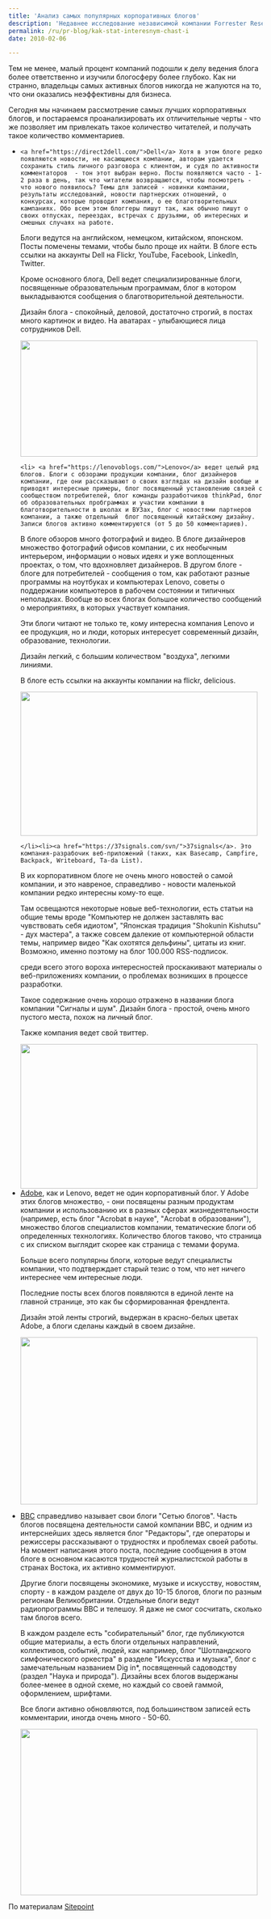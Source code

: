```yaml
---
title: 'Анализ самых популярных корпоративных блогов'
description: 'Недавнее исследование независимой компании Forrester Research показало, что две трети корпоративных блогов получают мало комментариев, 70% освещают исключительно темы бизнеса, а 56% вообще просто копируют пресс-релизы - и все. Неудивительно, что бытует мнение о неэффективности блогов.'
permalink: /ru/pr-blog/kak-stat-interesnym-chast-i
date: 2010-02-06

---
```


Тем не менее, малый процент компаний подошли к делу ведения блога более ответственно и изучили блогосферу более глубоко. Как ни странно, владельцы самых активных блогов никогда не жалуются на то, что они оказались неэффективны для бизнеса.

Сегодня мы начинаем рассмотрение самых лучших корпоративных блогов, и постараемся проанализировать их отличительные черты - что же позволяет им привлекать такое количество читателей, и получать такое количество комментариев.

<ul><li>

    <a href="https://direct2dell.com/">Dell</a> Хотя в этом блоге редко появляются новости, не касающиеся компании, авторам удается сохранить стиль личного разговора с клиентом, и судя по активности комментаторов  - тон этот выбран верно. Посты появляются часто - 1-2 раза в день, так что читатели возвращаются, чтобы посмотреть - что нового появилось? Темы для записей - новинки компании, результаты исследований, новости партнерских отношений, о конкурсах, которые проводит компания, о ее благотворительных кампаниях. Обо всем этом блоггеры пишут так, как обычно пишут о своих отпусках, переездах, встречах с друзьями, об интересных и смешных случаях на работе.

Блоги ведутся на английском, немецком, китайском, японском. Посты помечены темами, чтобы было проще их найти. В блоге есть ссылки на аккаунты Dell на Flickr, YouTube, Facebook, LinkedIn, Twitter.

Кроме основного блога, Dell ведет специализированные блоги, посвященные образовательным программам, блог в котором выкладываются сообщения о благотворительной деятельности.

Дизайн блога - спокойный, деловой, достаточно строгий, в постах много картинок и видео. На аватарах - улыбающиеся лица сотрудников Dell.

<img src="{{ site.assets }}/upload/dellblog.jpg" alt="" class="post__img" width="470" height="230"></li>

    <li> <a href="https://lenovoblogs.com/">Lenovo</a> ведет целый ряд блогов. Блоги с обзорами продукции компании, блог дизайнеров компании, где они рассказывают о своих взглядах на дизайн вообще и приводят интересные примеры, блог посвященный установлению связей с сообществом потребителей, блог команды разработчиков thinkPad, блог об образовательных пробграммах и участии компании в благотворительности в школах и ВУЗах, блог с новостями партнеров компании, а также отдельный  блог посвященный китайскому дизайну. Записи блогов активно комментируются (от 5 до 50 комментариев).

В блоге обзоров много фотографий и видео. В блоге дизайнеров множество фотографий офисов компании, с их необычным интерьером, информации о новых идеях и уже воплощенных проектах, о том, что вдохновляет дизайнеров. В другом блоге - блоге для потребителей - сообщения о том, как работают разные программы на ноутбуках и компьютерах Lenovo, советы о поддержании компьютеров в рабочем состоянии и типичных неполадках. Вообще во всех блогах большое количество сообщений о мероприятиях, в которых участвует компания.

Эти блоги читают не только те, кому интересна компания Lenovo и ее продукция, но и люди, которых интересует современный дизайн, образование, технологии.

Дизайн легкий, с большим количеством "воздуха", легкими линиями.

В блоге есть ссылки на аккаунты компании на flickr, delicious.

<img src="{{ site.assets }}/upload/lenovo_blog.jpg" alt="" class="post__img" width="470" height="285">

    </li><li><a href="https://37signals.com/svn/">37signals</a>. Это компания-разрабочик веб-приложений (таких, как Basecamp, Campfire, Backpack, Writeboard, Ta-da List).

В их корпоративном блоге не очень много новостей о самой компании, и это навреное, справедливо - новости маленькой компании редко интересны кому-то еще.

Там освещаются некоторые новые веб-технологии, есть статьи на общие темы вроде "Компьютер не должен заставлять вас чувствовать себя идиотом", "Японская традиция "Shokunin Kishutsu" - дух мастера", а также совсем далекие от компьютерной области темы, например видео "Как охотятся дельфины", цитаты из книг.  Возможно, именно поэтому на блог 100.000 RSS-подписок.

среди всего этого вороха интересностей проскакивают материалы о веб-приложениях компании, о проблемах возникших в процессе разработки.

Такое содержание очень хорошо отражено в названии блога компании "Сигналы и шум". Дизайн блога - простой, очень много пустого места, похож на личный блог.

Также компания ведет свой твиттер.

<img src="{{ site.assets }}/upload/37blog.jpg" alt="" class="post__img" width="470" height="286">

  </li> <li> <a href="https://blogs.adobe.com/">Adobe</a>, как и Lenovo, ведет не один корпоративный блог. У Adobe этих блогов множество, - они посвящены разным продуктам компании и использованию их в разных сферах жизнедеятельности (например, есть блог "Acrobat в науке", "Acrobat в образовании"), множество блогов специалистов компании, тематические блоги об определенных технологиях. Количество блогов таково, что страница с их списком выглядит скорее как страница с темами форума.

Больше всего популярны блоги, которые ведут специалисты компании, что подтверждает старый тезис о том, что нет ничего интереснее чем интересные люди.

Последние посты всех блогов появляются в единой ленте на главной странице, это как бы сформированная френдлента.

Дизайн этой ленты строгий, выдержан в красно-белых цветах Adobe, а блоги сделаны каждый в своем дизайне.

<img src="{{ site.assets }}/upload/adobe_blog.jpg" alt="" class="post__img" width="470" height="331"></li>

 <li><a href="https://www.bbc.co.uk/blogs/">BBC</a> справедливо называет свои блоги "Сетью блогов". Часть блогов  посвящена деятельности самой компании BBC, и одним из интерснейших здесь является блог "Редакторы", где операторы и режиссеры рассказывают о трудностях и проблемах своей работы. На момент написания этого поста, последние сообщения в этом блоге в основном касаются трудностей журналистской работы в странах Востока, их активно комментируют.

Другие блоги посвящены экономике, музыке и искусству, новостям, спорту - в каждом разделе от двух до 10-15 блогов, блоги по разным регионам Великобритании. Отдельные блоги ведут радиопрограммы BBC и телешоу. Я даже не смог сосчитать, сколько там блогов всего.

В каждом разделе есть "собирательный" блог, где публикуются общие материалы, а есть блоги отдельных направлений, коллективов, событий, людей, как например, блог "Шотландского симфонического оркестра" в разделе "Искусства и музыка", блог с замечательным названием Dig in*, посвященный садоводству (раздел "Наука и природа"). Дизайны всех блогов выдержаны более-менее в одной схеме, но каждый со своей гаммой, оформлением, шрифтами.

Все блоги активно обновляются, под большинством записей есть комментарии, иногда очень много - 50-60.

<img src="{{ site.assets }}/upload/BBC_blog.jpg" alt="" class="post__img" width="470" height="329"></li></ul>

По материалам <a href="https://www.sitepoint.com/blogs/2008/08/08/15-companies-that-really-get-corporate-blogging/">Sitepoint</a>

